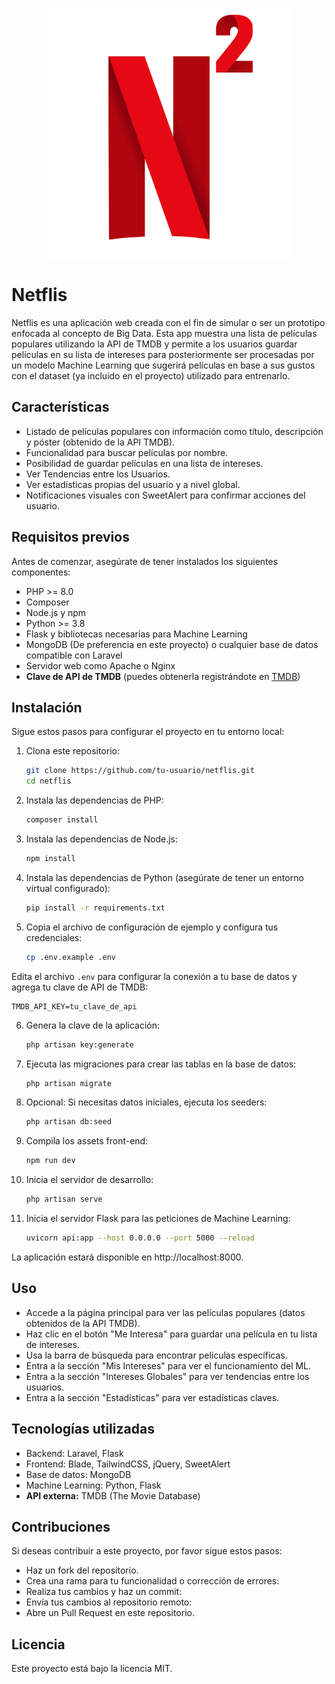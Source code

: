 <p align="center"><a href="#"><img src="netflisLogo.png" width="400" alt="Netflis Logo"></a></p>

# Netflis

Netflis es una aplicación web creada con el fin de simular o ser un prototipo enfocada al concepto de Big Data. Esta app muestra una lista de películas populares utilizando la API de TMDB y permite a los usuarios guardar películas en su lista de intereses para posteriormente ser procesadas por un modelo Machine Learning que sugerirá películas en base a sus gustos con el dataset (ya incluido en el proyecto) utilizado para entrenarlo.

## Características

- Listado de películas populares con información como título, descripción y póster (obtenido de la API TMDB).
- Funcionalidad para buscar películas por nombre.
- Posibilidad de guardar películas en una lista de intereses.
- Ver Tendencias entre los Usuarios.
- Ver estadísticas propias del usuario y a nivel global.
- Notificaciones visuales con SweetAlert para confirmar acciones del usuario.

## Requisitos previos

Antes de comenzar, asegúrate de tener instalados los siguientes componentes:

- PHP >= 8.0
- Composer
- Node.js y npm
- Python >= 3.8
- Flask y bibliotecas necesarias para Machine Learning
- MongoDB (De preferencia en este proyecto) o cualquier base de datos compatible con Laravel
- Servidor web como Apache o Nginx
- **Clave de API de TMDB** (puedes obtenerla registrándote en [TMDB](https://www.themoviedb.org/))

## Instalación

Sigue estos pasos para configurar el proyecto en tu entorno local:

1. Clona este repositorio:
   ```bash
   git clone https://github.com/tu-usuario/netflis.git
   cd netflis
   ```

2. Instala las dependencias de PHP:
    ```bash
    composer install
    ```

3. Instala las dependencias de Node.js:
    ```bash
    npm install
    ```

4. Instala las dependencias de Python (asegúrate de tener un entorno virtual configurado):
    ```bash
    pip install -r requirements.txt
    ```

5. Copia el archivo de configuración de ejemplo y configura tus credenciales:
    ```bash
    cp .env.example .env
    ```

Edita el archivo `.env` para configurar la conexión a tu base de datos y agrega tu clave de API de TMDB:
   ```
   TMDB_API_KEY=tu_clave_de_api
   ```

6. Genera la clave de la aplicación:
    ```bash
    php artisan key:generate
    ```

7. Ejecuta las migraciones para crear las tablas en la base de datos:
    ```bash
    php artisan migrate
    ```

8. Opcional: Si necesitas datos iniciales, ejecuta los seeders:
    ```bash
    php artisan db:seed
    ```

9. Compila los assets front-end:
    ```bash
    npm run dev
    ```

10. Inicia el servidor de desarrollo:
    ```bash
    php artisan serve
    ```

11. Inicia el servidor Flask para las peticiones de Machine Learning:
    ```bash
    uvicorn api:app --host 0.0.0.0 --port 5000 --reload
    ```

La aplicación estará disponible en http://localhost:8000.

## Uso
- Accede a la página principal para ver las películas populares (datos obtenidos de la API TMDB).
- Haz clic en el botón "Me Interesa" para guardar una película en tu lista de intereses.
- Usa la barra de búsqueda para encontrar películas específicas.
- Entra a la sección "Mis Intereses" para ver el funcionamiento del ML.
- Entra a la sección "Intereses Globales" para ver tendencias entre los usuarios.
- Entra a la sección "Estadisticas" para ver estadísticas claves.

## Tecnologías utilizadas
- Backend: Laravel, Flask
- Frontend: Blade, TailwindCSS, jQuery, SweetAlert
- Base de datos: MongoDB
- Machine Learning: Python, Flask
- **API externa:** TMDB (The Movie Database)

## Contribuciones
Si deseas contribuir a este proyecto, por favor sigue estos pasos:

- Haz un fork del repositorio.
- Crea una rama para tu funcionalidad o corrección de errores:
- Realiza tus cambios y haz un commit:
- Envía tus cambios al repositorio remoto:
- Abre un Pull Request en este repositorio.

## Licencia
Este proyecto está bajo la licencia MIT.